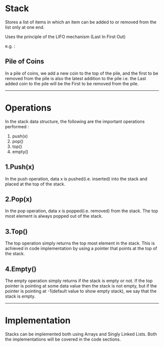 # Stack

Stores a list of items in which an item can be added to or removed from the list only at one end.

Uses the principle of the LIFO mechanism (Last In First Out)

e.g. :

## Pile of Coins

In a pile of coins, we add a new coin to the top of the pile, and the first to be removed from the pile is also the latest addition to the pile i.e. the Last added coin to the pile will be the First to be removed from the pile.


---

# Operations

In the stack data structure, the following are the important operations performed : 
1. push(x)
2. pop()
3. top()
4. empty()

## 1.Push(x)
In the push operation, data x is pushed(i.e. inserted) into the stack and placed at the top of the stack.

## 2.Pop(x)
In the pop operation, data x is popped(i.e. removed) from the stack. The top most element is always popped out of the stack.

## 3.Top()
The top operation simply returns the top most element in the stack. This is achieved in code implementation by using a pointer that points at the top of the stack.

## 4.Empty()
The empty operation simply returns if the stack is empty or not. If the top pointer is pointing at some data value then the stack is not empty, but if the pointer is pointing at -1(default value to show empty stack), we say that the stack is empty.

---

# Implementation

Stacks can be implemented both using Arrays and Singly Linked Lists. Both the implementations will be covered in the code sections.